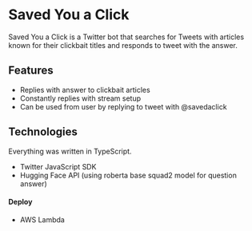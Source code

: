 
# Saved You a Click

Saved You a Click is a Twitter bot that searches for Tweets with articles known for their clickbait titles and responds to tweet with the answer.
## Features
- Replies with answer to clickbait articles
- Constantly replies with stream setup
- Can be used from user by replying to tweet with @savedaclick
## Technologies

Everything was written in TypeScript.

- Twitter JavaScript SDK
- Hugging Face API (using roberta base squad2 model for question answer)
#### Deploy
- AWS Lambda
